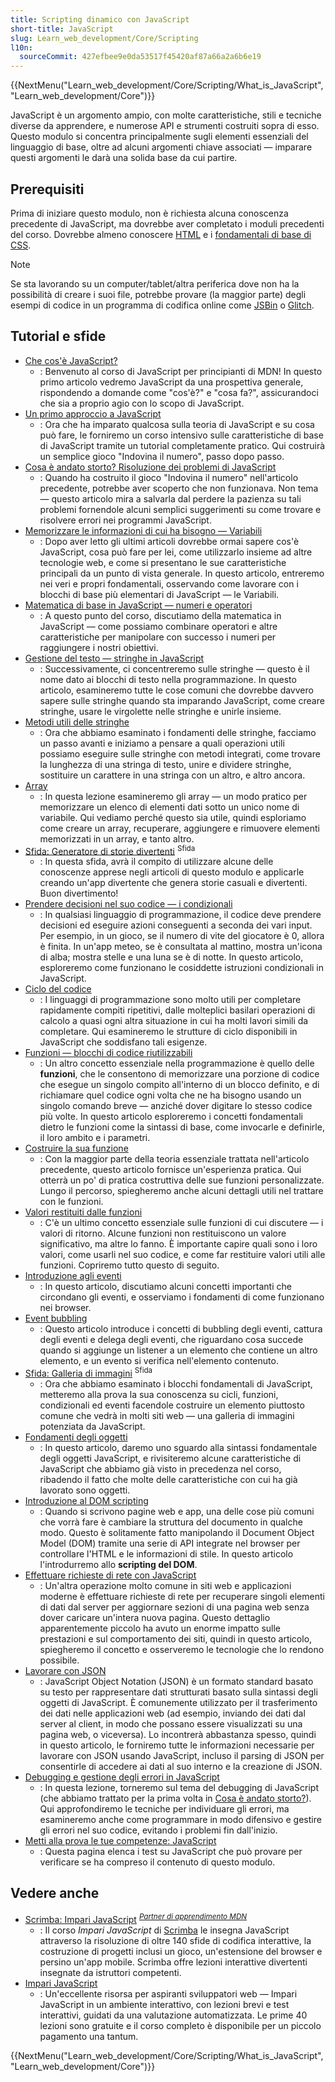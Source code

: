 ```yaml
---
title: Scripting dinamico con JavaScript
short-title: JavaScript
slug: Learn_web_development/Core/Scripting
l10n:
  sourceCommit: 427efbee9e0da53517f45420af87a66a2a6b6e19
---
```


{{NextMenu("Learn_web_development/Core/Scripting/What_is_JavaScript", "Learn_web_development/Core")}}

JavaScript è un argomento ampio, con molte caratteristiche, stili e tecniche diverse da apprendere, e numerose API e strumenti costruiti sopra di esso. Questo modulo si concentra principalmente sugli elementi essenziali del linguaggio di base, oltre ad alcuni argomenti chiave associati — imparare questi argomenti le darà una solida base da cui partire.

## Prerequisiti

Prima di iniziare questo modulo, non è richiesta alcuna conoscenza precedente di JavaScript, ma dovrebbe aver completato i moduli precedenti del corso. Dovrebbe almeno conoscere [HTML](/it/docs/Learn_web_development/Core/Structuring_content) e i [fondamentali di base di CSS](/it/docs/Learn_web_development/Core/Styling_basics).

> [!NOTE]
> Se sta lavorando su un computer/tablet/altra periferica dove non ha la possibilità di creare i suoi file, potrebbe provare (la maggior parte) degli esempi di codice in un programma di codifica online come [JSBin](https://jsbin.com/) o [Glitch](https://glitch.com/).

## Tutorial e sfide

- [Che cos'è JavaScript?](/it/docs/Learn_web_development/Core/Scripting/What_is_JavaScript)
  - : Benvenuto al corso di JavaScript per principianti di MDN! In questo primo articolo vedremo JavaScript da una prospettiva generale, rispondendo a domande come "cos'è?" e "cosa fa?", assicurandoci che sia a proprio agio con lo scopo di JavaScript.
- [Un primo approccio a JavaScript](/it/docs/Learn_web_development/Core/Scripting/A_first_splash)
  - : Ora che ha imparato qualcosa sulla teoria di JavaScript e su cosa può fare, le forniremo un corso intensivo sulle caratteristiche di base di JavaScript tramite un tutorial completamente pratico. Qui costruirà un semplice gioco "Indovina il numero", passo dopo passo.
- [Cosa è andato storto? Risoluzione dei problemi di JavaScript](/it/docs/Learn_web_development/Core/Scripting/What_went_wrong)
  - : Quando ha costruito il gioco "Indovina il numero" nell'articolo precedente, potrebbe aver scoperto che non funzionava. Non tema — questo articolo mira a salvarla dal perdere la pazienza su tali problemi fornendole alcuni semplici suggerimenti su come trovare e risolvere errori nei programmi JavaScript.
- [Memorizzare le informazioni di cui ha bisogno — Variabili](/it/docs/Learn_web_development/Core/Scripting/Variables)
  - : Dopo aver letto gli ultimi articoli dovrebbe ormai sapere cos'è JavaScript, cosa può fare per lei, come utilizzarlo insieme ad altre tecnologie web, e come si presentano le sue caratteristiche principali da un punto di vista generale. In questo articolo, entreremo nei veri e propri fondamentali, osservando come lavorare con i blocchi di base più elementari di JavaScript — le Variabili.
- [Matematica di base in JavaScript — numeri e operatori](/it/docs/Learn_web_development/Core/Scripting/Math)
  - : A questo punto del corso, discutiamo della matematica in JavaScript — come possiamo combinare operatori e altre caratteristiche per manipolare con successo i numeri per raggiungere i nostri obiettivi.
- [Gestione del testo — stringhe in JavaScript](/it/docs/Learn_web_development/Core/Scripting/Strings)
  - : Successivamente, ci concentreremo sulle stringhe — questo è il nome dato ai blocchi di testo nella programmazione. In questo articolo, esamineremo tutte le cose comuni che dovrebbe davvero sapere sulle stringhe quando sta imparando JavaScript, come creare stringhe, usare le virgolette nelle stringhe e unirle insieme.
- [Metodi utili delle stringhe](/it/docs/Learn_web_development/Core/Scripting/Useful_string_methods)
  - : Ora che abbiamo esaminato i fondamenti delle stringhe, facciamo un passo avanti e iniziamo a pensare a quali operazioni utili possiamo eseguire sulle stringhe con metodi integrati, come trovare la lunghezza di una stringa di testo, unire e dividere stringhe, sostituire un carattere in una stringa con un altro, e altro ancora.
- [Array](/it/docs/Learn_web_development/Core/Scripting/Arrays)
  - : In questa lezione esamineremo gli array — un modo pratico per memorizzare un elenco di elementi dati sotto un unico nome di variabile. Qui vediamo perché questo sia utile, quindi esploriamo come creare un array, recuperare, aggiungere e rimuovere elementi memorizzati in un array, e tanto altro.
- [Sfida: Generatore di storie divertenti](/it/docs/Learn_web_development/Core/Scripting/Silly_story_generator) <sup>Sfida</sup>
  - : In questa sfida, avrà il compito di utilizzare alcune delle conoscenze apprese negli articoli di questo modulo e applicarle creando un'app divertente che genera storie casuali e divertenti. Buon divertimento!
- [Prendere decisioni nel suo codice — i condizionali](/it/docs/Learn_web_development/Core/Scripting/Conditionals)
  - : In qualsiasi linguaggio di programmazione, il codice deve prendere decisioni ed eseguire azioni conseguenti a seconda dei vari input. Per esempio, in un gioco, se il numero di vite del giocatore è 0, allora è finita. In un'app meteo, se è consultata al mattino, mostra un'icona di alba; mostra stelle e una luna se è di notte. In questo articolo, esploreremo come funzionano le cosiddette istruzioni condizionali in JavaScript.
- [Ciclo del codice](/it/docs/Learn_web_development/Core/Scripting/Loops)
  - : I linguaggi di programmazione sono molto utili per completare rapidamente compiti ripetitivi, dalle molteplici basilari operazioni di calcolo a quasi ogni altra situazione in cui ha molti lavori simili da completare. Qui esamineremo le strutture di ciclo disponibili in JavaScript che soddisfano tali esigenze.
- [Funzioni — blocchi di codice riutilizzabili](/it/docs/Learn_web_development/Core/Scripting/Functions)
  - : Un altro concetto essenziale nella programmazione è quello delle **funzioni**, che le consentono di memorizzare una porzione di codice che esegue un singolo compito all'interno di un blocco definito, e di richiamare quel codice ogni volta che ne ha bisogno usando un singolo comando breve — anziché dover digitare lo stesso codice più volte. In questo articolo esploreremo i concetti fondamentali dietro le funzioni come la sintassi di base, come invocarle e definirle, il loro ambito e i parametri.
- [Costruire la sua funzione](/it/docs/Learn_web_development/Core/Scripting/Build_your_own_function)
  - : Con la maggior parte della teoria essenziale trattata nell'articolo precedente, questo articolo fornisce un'esperienza pratica. Qui otterrà un po' di pratica costruttiva delle sue funzioni personalizzate. Lungo il percorso, spiegheremo anche alcuni dettagli utili nel trattare con le funzioni.
- [Valori restituiti dalle funzioni](/it/docs/Learn_web_development/Core/Scripting/Return_values)
  - : C'è un ultimo concetto essenziale sulle funzioni di cui discutere — i valori di ritorno. Alcune funzioni non restituiscono un valore significativo, ma altre lo fanno. È importante capire quali sono i loro valori, come usarli nel suo codice, e come far restituire valori utili alle funzioni. Copriremo tutto questo di seguito.
- [Introduzione agli eventi](/it/docs/Learn_web_development/Core/Scripting/Events)
  - : In questo articolo, discutiamo alcuni concetti importanti che circondano gli eventi, e osserviamo i fondamenti di come funzionano nei browser.
- [Event bubbling](/it/docs/Learn_web_development/Core/Scripting/Event_bubbling)
  - : Questo articolo introduce i concetti di bubbling degli eventi, cattura degli eventi e delega degli eventi, che riguardano cosa succede quando si aggiunge un listener a un elemento che contiene un altro elemento, e un evento si verifica nell'elemento contenuto.
- [Sfida: Galleria di immagini](/it/docs/Learn_web_development/Core/Scripting/Image_gallery) <sup>Sfida</sup>
  - : Ora che abbiamo esaminato i blocchi fondamentali di JavaScript, metteremo alla prova la sua conoscenza su cicli, funzioni, condizionali ed eventi facendole costruire un elemento piuttosto comune che vedrà in molti siti web — una galleria di immagini potenziata da JavaScript.
- [Fondamenti degli oggetti](/it/docs/Learn_web_development/Core/Scripting/Object_basics)
  - : In questo articolo, daremo uno sguardo alla sintassi fondamentale degli oggetti JavaScript, e rivisiteremo alcune caratteristiche di JavaScript che abbiamo già visto in precedenza nel corso, ribadendo il fatto che molte delle caratteristiche con cui ha già lavorato sono oggetti.
- [Introduzione al DOM scripting](/it/docs/Learn_web_development/Core/Scripting/DOM_scripting)
  - : Quando si scrivono pagine web e app, una delle cose più comuni che vorrà fare è cambiare la struttura del documento in qualche modo. Questo è solitamente fatto manipolando il Document Object Model (DOM) tramite una serie di API integrate nel browser per controllare l'HTML e le informazioni di stile. In questo articolo l'introdurremo allo **scripting del DOM**.
- [Effettuare richieste di rete con JavaScript](/it/docs/Learn_web_development/Core/Scripting/Network_requests)
  - : Un'altra operazione molto comune in siti web e applicazioni moderne è effettuare richieste di rete per recuperare singoli elementi di dati dal server per aggiornare sezioni di una pagina web senza dover caricare un'intera nuova pagina. Questo dettaglio apparentemente piccolo ha avuto un enorme impatto sulle prestazioni e sul comportamento dei siti, quindi in questo articolo, spiegheremo il concetto e osserveremo le tecnologie che lo rendono possibile.
- [Lavorare con JSON](/it/docs/Learn_web_development/Core/Scripting/JSON)
  - : JavaScript Object Notation (JSON) è un formato standard basato su testo per rappresentare dati strutturati basato sulla sintassi degli oggetti di JavaScript. È comunemente utilizzato per il trasferimento dei dati nelle applicazioni web (ad esempio, inviando dei dati dal server al client, in modo che possano essere visualizzati su una pagina web, o viceversa). Lo incontrerà abbastanza spesso, quindi in questo articolo, le forniremo tutte le informazioni necessarie per lavorare con JSON usando JavaScript, incluso il parsing di JSON per consentirle di accedere ai dati al suo interno e la creazione di JSON.
- [Debugging e gestione degli errori in JavaScript](/it/docs/Learn_web_development/Core/Scripting/Debugging_JavaScript)
  - : In questa lezione, torneremo sul tema del debugging di JavaScript (che abbiamo trattato per la prima volta in [Cosa è andato storto?](/it/docs/Learn_web_development/Core/Scripting/What_went_wrong)). Qui approfondiremo le tecniche per individuare gli errori, ma esamineremo anche come programmare in modo difensivo e gestire gli errori nel suo codice, evitando i problemi fin dall'inizio.
- [Metti alla prova le tue competenze: JavaScript](/it/docs/Learn_web_development/Core/Scripting/Test_your_skills)
  - : Questa pagina elenca i test su JavaScript che può provare per verificare se ha compreso il contenuto di questo modulo.

## Vedere anche

- [Scrimba: Impari JavaScript](https://scrimba.com/learn-javascript-c0v?via=mdn) <sup>[_Partner di apprendimento MDN_](/it/docs/MDN/Writing_guidelines/Learning_content#partner_links_and_embeds)</sup>
  - : Il corso _Impari JavaScript_ di [Scrimba](https://scrimba.com/?via=mdn) le insegna JavaScript attraverso la risoluzione di oltre 140 sfide di codifica interattive, la costruzione di progetti inclusi un gioco, un'estensione del browser e persino un'app mobile. Scrimba offre lezioni interattive divertenti insegnate da istruttori competenti.
- [Impari JavaScript](https://learnjavascript.online/)
  - : Un'eccellente risorsa per aspiranti sviluppatori web — Impari JavaScript in un ambiente interattivo, con lezioni brevi e test interattivi, guidati da una valutazione automatizzata. Le prime 40 lezioni sono gratuite e il corso completo è disponibile per un piccolo pagamento una tantum.

{{NextMenu("Learn_web_development/Core/Scripting/What_is_JavaScript", "Learn_web_development/Core")}}
